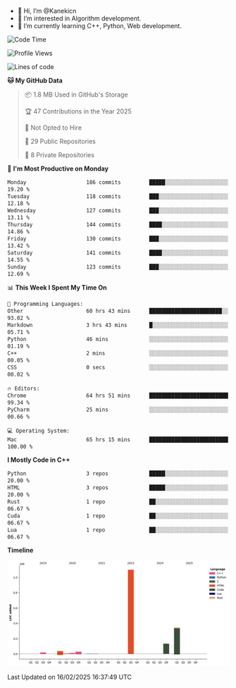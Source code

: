 - 👋 Hi, I’m @Kanekicn
- 👀 I’m interested in Algorithm development.
- 🌱 I’m currently learning C++, Python, Web development.

<!---
cotecsz/cotecsz is a ✨ special ✨ repository because its `README.md` (this file) appears on your GitHub profile.
You can click the Preview link to take a look at your changes.
--->

<!--START_SECTION:waka-->
![Code Time](http://img.shields.io/badge/Code%20Time-2%2C701%20hrs%208%20mins-blue)

![Profile Views](http://img.shields.io/badge/Profile%20Views-0-blue)

![Lines of code](https://img.shields.io/badge/From%20Hello%20World%20I%27ve%20Written-1.7%20million%20lines%20of%20code-blue)

**🐱 My GitHub Data** 

> 📦 1.8 MB Used in GitHub's Storage 
 > 
> 🏆 47 Contributions in the Year 2025
 > 
> 🚫 Not Opted to Hire
 > 
> 📜 29 Public Repositories 
 > 
> 🔑 8 Private Repositories 
 > 
📅 **I'm Most Productive on Monday** 

```text
Monday                   186 commits         █████░░░░░░░░░░░░░░░░░░░░   19.20 % 
Tuesday                  118 commits         ███░░░░░░░░░░░░░░░░░░░░░░   12.18 % 
Wednesday                127 commits         ███░░░░░░░░░░░░░░░░░░░░░░   13.11 % 
Thursday                 144 commits         ████░░░░░░░░░░░░░░░░░░░░░   14.86 % 
Friday                   130 commits         ███░░░░░░░░░░░░░░░░░░░░░░   13.42 % 
Saturday                 141 commits         ████░░░░░░░░░░░░░░░░░░░░░   14.55 % 
Sunday                   123 commits         ███░░░░░░░░░░░░░░░░░░░░░░   12.69 % 
```


📊 **This Week I Spent My Time On** 

```text
💬 Programming Languages: 
Other                    60 hrs 43 mins      ███████████████████████░░   93.02 % 
Markdown                 3 hrs 43 mins       █░░░░░░░░░░░░░░░░░░░░░░░░   05.71 % 
Python                   46 mins             ░░░░░░░░░░░░░░░░░░░░░░░░░   01.19 % 
C++                      2 mins              ░░░░░░░░░░░░░░░░░░░░░░░░░   00.05 % 
CSS                      0 secs              ░░░░░░░░░░░░░░░░░░░░░░░░░   00.02 % 

🔥 Editors: 
Chrome                   64 hrs 51 mins      █████████████████████████   99.34 % 
PyCharm                  25 mins             ░░░░░░░░░░░░░░░░░░░░░░░░░   00.66 % 

💻 Operating System: 
Mac                      65 hrs 15 mins      █████████████████████████   100.00 % 
```

**I Mostly Code in C++** 

```text
Python                   3 repos             █████░░░░░░░░░░░░░░░░░░░░   20.00 % 
HTML                     3 repos             █████░░░░░░░░░░░░░░░░░░░░   20.00 % 
Rust                     1 repo              ██░░░░░░░░░░░░░░░░░░░░░░░   06.67 % 
Cuda                     1 repo              ██░░░░░░░░░░░░░░░░░░░░░░░   06.67 % 
Lua                      1 repo              ██░░░░░░░░░░░░░░░░░░░░░░░   06.67 % 
```



**Timeline**

![Lines of Code chart](https://raw.githubusercontent.com/Kanekicn/Kanekicn/master/assets/bar_graph.png)


 Last Updated on 16/02/2025 16:37:49 UTC
<!--END_SECTION:waka-->
